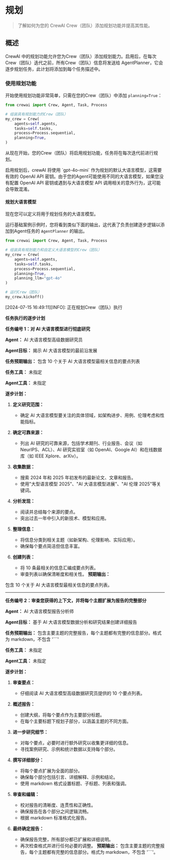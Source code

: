 # 规划

> 了解如何为您的 CrewAI Crew（团队）添加规划功能并提高其性能。

## 概述

CrewAI 中的规划功能允许您为Crew（团队）添加规划能力。启用后，在每次Crew（团队）迭代之前，所有Crew（团队）信息将发送给 AgentPlanner，它会逐步规划任务，此计划将添加到每个任务描述中。

### 使用规划功能

开始使用规划功能非常简单，只需在您的Crew（团队）中添加 `planning=True`：


```python
from crewai import Crew, Agent, Task, Process

# 组装具有规划能力的Crew（团队）
my_crew = Crew(
    agents=self.agents,
    tasks=self.tasks,
    process=Process.sequential,
    planning=True,
)
```


从现在开始，您的Crew（团队）将启用规划功能，任务将在每次迭代前进行规划。

<Warning>
  启用规划后，crewAI 将使用 `gpt-4o-mini` 作为规划的默认大语言模型，这需要有效的 OpenAI API 密钥。由于您的Agent可能使用不同的大语言模型，如果您没有配置 OpenAI API 密钥或遇到与大语言模型 API 调用相关的意外行为，这可能会导致混淆。
</Warning>

#### 规划大语言模型

现在您可以定义将用于规划任务的大语言模型。

运行基础案例示例时，您将看到类似下面的输出，这代表了负责创建逐步逻辑以添加到Agent任务的 `AgentPlanner` 的输出。


```python
from crewai import Crew, Agent, Task, Process

# 组装具有规划能力和自定义大语言模型的Crew（团队）
my_crew = Crew(
    agents=self.agents,
    tasks=self.tasks,
    process=Process.sequential,
    planning=True,
    planning_llm="gpt-4o"
)

# 运行Crew（团队）
my_crew.kickoff()
```

[2024-07-15 16:49:11][INFO]: 正在规划Crew（团队）执行

**任务执行的逐步计划**

**任务编号 1：对 AI 大语言模型进行彻底研究**

**Agent：** AI 大语言模型高级数据研究员

**Agent目标：** 揭示 AI 大语言模型的最前沿发展

**任务预期输出：** 包含 10 个关于 AI 大语言模型最相关信息的要点列表

**任务工具：** 未指定

**Agent工具：** 未指定

**逐步计划：**

1. **定义研究范围：**
   - 确定 AI 大语言模型要关注的具体领域，如架构进步、用例、伦理考虑和性能指标。

2. **确定可靠来源：**
   - 列出 AI 研究的可靠来源，包括学术期刊、行业报告、会议（如 NeurIPS、ACL）、AI 研究实验室（如 OpenAI、Google AI）和在线数据库（如 IEEE
Xplore、arXiv）。

3. **收集数据：**
   - 搜索 2024 年和 2025 年初发布的最新论文、文章和报告。
   - 使用"大型语言模型 2025"、"AI 大语言模型进展"、"AI 伦理 2025"等关键词。
4. **分析发现：**
   - 阅读并总结每个来源的要点。
   - 突出过去一年中引入的新技术、模型和应用。
5. **整理信息：**
   - 将信息分类到相关主题（如新架构、伦理影响、实际应用）。
   - 确保每个要点简洁但信息丰富。
6. **创建列表：**
   - 将 10 条最相关的信息汇编成要点列表。
   - 审查列表以确保清晰度和相关性。
**预期输出：**

包含 10 个关于 AI 大语言模型最相关信息的要点列表。

---

**任务编号 2：审查您获得的上下文，并将每个主题扩展为报告的完整部分**

**Agent：** AI 大语言模型报告分析师

**Agent目标：** 基于 AI 大语言模型数据分析和研究结果创建详细报告

**任务预期输出：** 包含主要主题的完整报告，每个主题都有完整的信息部分。格式为 markdown，不包含 '```'

**任务工具：** 未指定

**Agent工具：** 未指定

**逐步计划：**

1. **审查要点：**
   - 仔细阅读 AI 大语言模型高级数据研究员提供的 10 个要点列表。

2. **概述报告：**
   - 创建大纲，将每个要点作为主要部分标题。
   - 在每个主要标题下规划子部分，以涵盖主题的不同方面。

3. **进一步研究细节：**
   - 对每个要点，必要时进行额外研究以收集更详细的信息。
   - 寻找案例研究、示例和统计数据以支持每个部分。

4. **撰写详细部分：**
   - 将每个要点扩展为全面的部分。
   - 确保每个部分包括引言、详细解释、示例和结论。
   - 使用 markdown 格式设置标题、子标题、列表和强调。

5. **审查和编辑：**
   - 校对报告的清晰度、连贯性和正确性。
   - 确保报告在各个部分之间逻辑流畅。
   - 根据 markdown 标准格式化报告。

6. **最终确定报告：**
   - 确保报告完整，所有部分都已扩展和详细说明。
   - 再次检查格式并进行任何必要的调整。
**预期输出：**
包含主要主题的完整报告，每个主题都有完整的信息部分。格式为 markdown，不包含 '```'。
